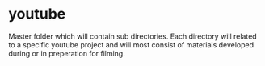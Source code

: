 # youtube
Master folder which will contain sub directories. Each directory will related to a specific youtube project and will most consist of materials developed during or in preperation for filming.